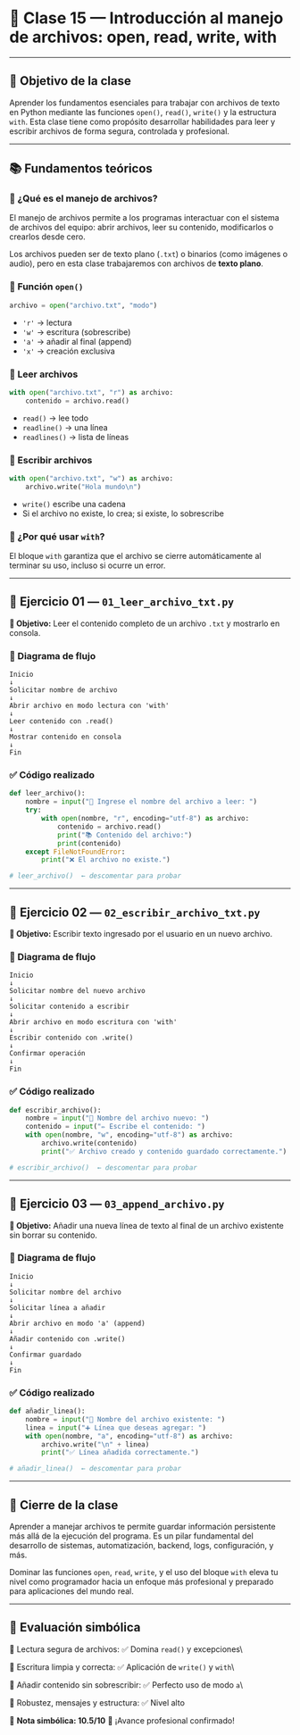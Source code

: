 # 🧠 Clase 15 — Introducción al manejo de archivos: open, read, write, with

---

## 🎯 Objetivo de la clase

Aprender los fundamentos esenciales para trabajar con archivos de texto en Python mediante las funciones `open()`, `read()`, `write()` y la estructura `with`. Esta clase tiene como propósito desarrollar habilidades para leer y escribir archivos de forma segura, controlada y profesional.

---

## 📚 Fundamentos teóricos

### 🔹 ¿Qué es el manejo de archivos?

El manejo de archivos permite a los programas interactuar con el sistema de archivos del equipo: abrir archivos, leer su contenido, modificarlos o crearlos desde cero.

Los archivos pueden ser de texto plano (`.txt`) o binarios (como imágenes o audio), pero en esta clase trabajaremos con archivos de **texto plano**.

### 🔸 Función `open()`

```python
archivo = open("archivo.txt", "modo")
```

- `'r'` → lectura
- `'w'` → escritura (sobrescribe)
- `'a'` → añadir al final (append)
- `'x'` → creación exclusiva

### 🔸 Leer archivos

```python
with open("archivo.txt", "r") as archivo:
    contenido = archivo.read()
```

- `read()` → lee todo
- `readline()` → una línea
- `readlines()` → lista de líneas

### 🔸 Escribir archivos

```python
with open("archivo.txt", "w") as archivo:
    archivo.write("Hola mundo\n")
```

- `write()` escribe una cadena
- Si el archivo no existe, lo crea; si existe, lo sobrescribe

### 🔸 ¿Por qué usar `with`?

El bloque `with` garantiza que el archivo se cierre automáticamente al terminar su uso, incluso si ocurre un error.

---

## 🧪 Ejercicio 01 — `01_leer_archivo_txt.py`

**🎯 Objetivo:** Leer el contenido completo de un archivo `.txt` y mostrarlo en consola.

### 🧭 Diagrama de flujo

```
Inicio
↓
Solicitar nombre de archivo
↓
Abrir archivo en modo lectura con 'with'
↓
Leer contenido con .read()
↓
Mostrar contenido en consola
↓
Fin
```

### ✅ Código realizado

```python
def leer_archivo():
    nombre = input("📄 Ingrese el nombre del archivo a leer: ")
    try:
        with open(nombre, "r", encoding="utf-8") as archivo:
            contenido = archivo.read()
            print("📚 Contenido del archivo:")
            print(contenido)
    except FileNotFoundError:
        print("❌ El archivo no existe.")

# leer_archivo()  ← descomentar para probar
```

---

## 🧪 Ejercicio 02 — `02_escribir_archivo_txt.py`

**🎯 Objetivo:** Escribir texto ingresado por el usuario en un nuevo archivo.

### 🧭 Diagrama de flujo

```
Inicio
↓
Solicitar nombre del nuevo archivo
↓
Solicitar contenido a escribir
↓
Abrir archivo en modo escritura con 'with'
↓
Escribir contenido con .write()
↓
Confirmar operación
↓
Fin
```

### ✅ Código realizado

```python
def escribir_archivo():
    nombre = input("📝 Nombre del archivo nuevo: ")
    contenido = input("✏️ Escribe el contenido: ")
    with open(nombre, "w", encoding="utf-8") as archivo:
        archivo.write(contenido)
        print("✅ Archivo creado y contenido guardado correctamente.")

# escribir_archivo()  ← descomentar para probar
```

---

## 🧪 Ejercicio 03 — `03_append_archivo.py`

**🎯 Objetivo:** Añadir una nueva línea de texto al final de un archivo existente sin borrar su contenido.

### 🧭 Diagrama de flujo

```
Inicio
↓
Solicitar nombre del archivo
↓
Solicitar línea a añadir
↓
Abrir archivo en modo 'a' (append)
↓
Añadir contenido con .write()
↓
Confirmar guardado
↓
Fin
```

### ✅ Código realizado

```python
def añadir_linea():
    nombre = input("📄 Nombre del archivo existente: ")
    linea = input("➕ Línea que deseas agregar: ")
    with open(nombre, "a", encoding="utf-8") as archivo:
        archivo.write("\n" + linea)
        print("✅ Línea añadida correctamente.")

# añadir_linea()  ← descomentar para probar
```

---

## 🧾 Cierre de la clase

Aprender a manejar archivos te permite guardar información persistente más allá de la ejecución del programa. Es un pilar fundamental del desarrollo de sistemas, automatización, backend, logs, configuración, y más.

Dominar las funciones `open`, `read`, `write`, y el uso del bloque `with` eleva tu nivel como programador hacia un enfoque más profesional y preparado para aplicaciones del mundo real.

---

## 🧠 Evaluación simbólica

🔸 Lectura segura de archivos: ✅ Domina `read()` y excepciones\


🔸 Escritura limpia y correcta: ✅ Aplicación de `write()` y `with`\


🔸 Añadir contenido sin sobrescribir: ✅ Perfecto uso de modo `a`\


🔸 Robustez, mensajes y estructura: ✅ Nivel alto

📌 **Nota simbólica: 10.5/10** 🎯 ¡Avance profesional confirmado!


